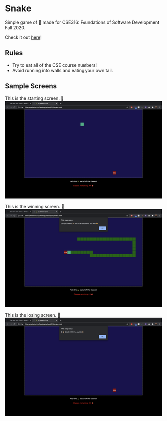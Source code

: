 # Snake
Simple game of 🐍 made for CSE316: Foundations of Software Development Fall 2020. 

Check it out <a href="https://melaniechio.github.io/snake/">here</a>!

## Rules
* Try to eat all of the CSE course numbers!
* Avoid running into walls and eating your own tail.

## Sample Screens
This is the starting screen. 🐍
![Start Screen](https://github.com/melaniechio/snake/blob/main/images/start.png?raw=true)

This is the winning screen. 🎉
![Win Screen](https://github.com/melaniechio/snake/blob/main/images/win.png?raw=true)

This is the losing screen. 👻
![Lose Screen](https://github.com/melaniechio/snake/blob/main/images/lose.png?raw=true)
